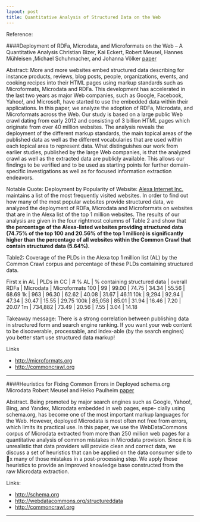 ```yaml
---
layout: post
title: Quantitative Analysis of Structured Data on the Web
---
```

Reference:

####Deployment of RDFa, Microdata, and Microformats on the Web – A Quantitative Analysis
Christian Bizer, Kai Eckert, Robert Meusel, Hannes Mühleisen ,Michael Schuhmacher, and Johanna Völker
[paper](http://dws.informatik.uni-mannheim.de/fileadmin/lehrstuehle/ki/pub/Bizer-etal-DeploymentRDFaMicrodataMicroformats-ISWC-InUse-2013.pdf)


Abstract:
More and more websites embed structured data describing for instance
products, reviews, blog posts, people, organizations, events, and cooking recipes
into their HTML pages using markup standards such as Microformats, Microdata
and RDFa. This development has accelerated in the last two years as major Web
companies, such as Google, Facebook, Yahoo!, and Microsoft, have started to
use the embedded data within their applications. In this paper, we analyze the
adoption of RDFa, Microdata, and Microformats across the Web. Our study is
based on a large public Web crawl dating from early 2012 and consisting of 3
billion HTML pages which originate from over 40 million websites. The analysis
reveals the deployment of the different markup standards, the main topical areas
of the published data as well as the different vocabularies that are used within each
topical area to represent data. What distinguishes our work from earlier studies,
published by the large Web companies, is that the analyzed crawl as well as the
extracted data are publicly available. This allows our findings to be verified and to
be used as starting points for further domain-specific investigations as well as for
focused information extraction endeavors.

Notable Quote:
Deployment by Popularity of Website: [Alexa Internet Inc.](http://www.alexa.com/) maintains a list of the
most frequently visited websites. In order to find out how many of the most popular
websites provide structured data, we analyzed the deployment of RDFa, Microdata and
Microformats on websites that are in the Alexa list of the top 1  million websites. The 
results of our analysis are given in the four rightmost columns of Table 2 and show that
**the percentage of the Alexa-listed websites providing structured data (74.75% of the top
100 and 20.56% of the top 1  million) is significantly higher than the percentage of all
websites within the Common Crawl that contain structured data (5.64%).**

Table2: Coverage of the PLDs in the Alexa top 1  million list (AL) by the Common Crawl corpus
and percentage of these PLDs containing structured data.

First x in AL       |  PLDs in CC | # % AL |  % containing structured data | overall RDFa |  Microdata | Microformats
100     | 99        |  99.00 | 74.75    | 34.34   | 55.56   | 68.69
1k      | 963       |  96.30 | 62.62    | 40.08   |  31.67  | 46.11
10k     |  9,294    |  92.94 |  47.34   | 30.47   | 15.55   | 29.75
100k    |  85,058   |  85.01 |  31.94   | 16.46   |  7.20   | 20.07
1m      |  734,882  |  73.49 |  20.56   |  7.55   | 3.04    | 14.18


Takeaway message:
There  is a strong correlation between publishing data in structured form and search engine ranking. If you want your web content to be discoverable, processable, and  index-able (by the search engines) you better start use structured data markup!


Links
 * http://microformats.org
 * http://commoncrawl.org


***
####Heuristics for Fixing Common Errors in Deployed schema.org Microdata
Robert Meusel and Heiko Paulheim
[paper](http://dws.informatik.uni-mannheim.de/fileadmin/lehrstuehle/ki/pub/MeuselPaulheim-HeuristicsForFixingCommonErrorsInDeployedSchemaOrgMicrodata-ESWC2015.pdf)


Abstract.
Being  promoted  by  major  search  engines  such  as  Google,
Yahoo!,  Bing,  and  Yandex,  Microdata  embedded  in  web  pages,  espe-
cially using schema.org, has become one of the most important markup
languages for the Web. However, deployed Microdata is most often not
free  from  errors,  which  limits  its  practical  use.  In  this  paper,  we  use
the WebDataCommons corpus of Microdata extracted from more than
250  million  web  pages  for  a  quantitative  analysis  of  common  mistakes
in  Microdata  provision.  Since  it  is  unrealistic  that data providers will
provide clean and correct data, we discuss a set of heuristics that can
be applied on the data consumer side to x many of those mistakes in a
post-processing step. We apply those heuristics to provide an improved
knowledge base constructed from the raw Microdata extraction.


Links:
 * http://schema.org
 * http://webdatacommons.org/structureddata
 * http://commoncrawl.org

***
